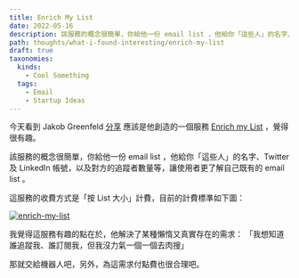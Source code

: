 ```yaml
---
title: Enrich My List
date: 2022-05-16
description: 該服務的概念很簡單，你給他一份 email list ，他給你「這些人」的名字、Twitter 及 LinkedIn 帳號，以及對方的追蹤者數量等，讓使用者更了解自己既有的 email list 。
path: thoughts/what-i-found-interesting/enrich-my-list
draft: true
taxonomies:
  kinds: 
    - Cool Something
  tags: 
    - Email
    - Startup Ideas
---
```


今天看到 Jakob Greenfeld [分享](https://twitter.com/jakobgreenfeld/status/1525096421925453824) 應該是他創造的一個服務 [Enrich my List](https://www.enrichmylist.com/) ，覺得很有趣。

該服務的概念很簡單，你給他一份 email list ，他給你「這些人」的名字、Twitter 及 LinkedIn 帳號，以及對方的追蹤者數量等，讓使用者更了解自己既有的 email list 。

這服務的收費方式是「按 List 大小」計費，目前的計費標準如下圖：

<a href="https://pinchlime-screenshots.s3.ap-northeast-1.amazonaws.com/enrich-my-list_ucqxJZ.webp" data-fancybox data-caption="enrich-my-list">
  <img src="https://pinchlime-screenshots.s3.ap-northeast-1.amazonaws.com/enrich-my-list_ucqxJZ.webp" loading="lazy" alt="enrich-my-list" align="center" />
</a>

我覺得這服務有趣的點在於，他解決了某種懶惰又真實存在的需求：
「我想知道誰追蹤我、誰訂閱我，但我沒力氣一個一個去肉搜」

那就交給機器人吧，另外，為這需求付點費也很合理吧。